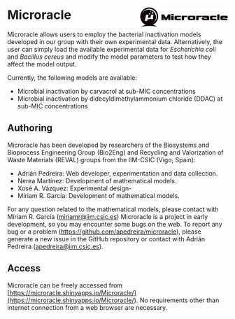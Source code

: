 
# Microracle <img src="var/img/logo_black.png" align="right" width="200" />

Microracle allows users to employ the bacterial inactivation models developed in our group with their own experimental data. Alternatively, the user can simply load the available experimental data for _Escherichia coli_ and _Bacillus cereus_ and modify the model parameters to test how they affect the model output. 

Currently, the following models are available:


* Microbial inactivation by carvacrol at sub-MIC concentrations
* Microbial inactivation by didecyldimethylammonium chloride (DDAC) at sub-MIC concentrations



## Authoring

Microracle has been developed by researchers of the Biosystems and Bioprocess Engineering Group (Bio2Eng) and
Recycling and Valorization of Waste Materials (REVAL) groups from the IIM-CSIC (Vigo, Spain):

* Adrián Pedreira: Web developer, experimentation and data collection.
* Nerea Martínez: Development of mathematical models. 
* Xosé A. Vázquez: Experimental design-
* Míriam R. García: Development of mathematical models.  

For any question related to the mathematical models, please contact with Míriam R. García (miriamr@iim.csic.es)
Microracle is a project in early development, so you may encounter some bugs on the web. To report any bug or a problem (https://github.com/apedreira/microracle), please generate a new issue in the GitHub repository or contact with Adrián Pedreira (apedreira@iim.csic.es).



## Access

Microracle can be freely accessed from [https://microracle.shinyapps.io/Microracle/](https://microracle.shinyapps.io/Microracle/). No requirements other than internet connection from a web browser are necessary.
